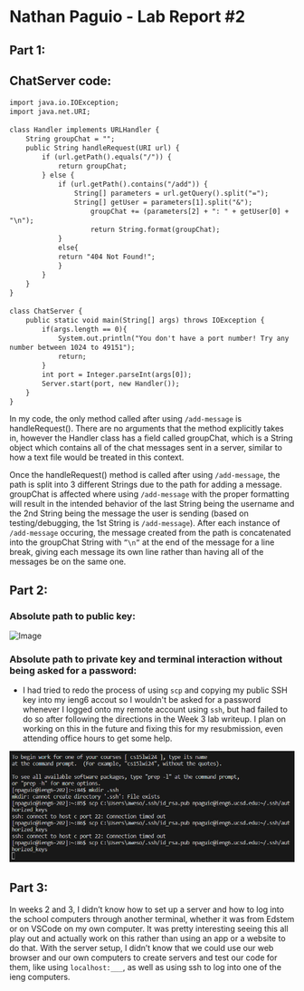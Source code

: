 # Nathan Paguio - Lab Report #2

## Part 1:
## ChatServer code:
```
import java.io.IOException;
import java.net.URI;

class Handler implements URLHandler {
    String groupChat = "";
    public String handleRequest(URI url) {
        if (url.getPath().equals("/")) {
            return groupChat;
        } else {
            if (url.getPath().contains("/add")) {
                String[] parameters = url.getQuery().split("=");
                String[] getUser = parameters[1].split("&");
                    groupChat += (parameters[2] + ": " + getUser[0] + "\n");
                    return String.format(groupChat);          
            }
            else{
            return "404 Not Found!";
            }
        }
    }
}

class ChatServer {
    public static void main(String[] args) throws IOException {
        if(args.length == 0){
            System.out.println("You don't have a port number! Try any number between 1024 to 49151");
            return;
        }
        int port = Integer.parseInt(args[0]);
        Server.start(port, new Handler());
    }
}
```

In my code, the only method called after using `/add-message` is handleRequest(). There are no arguments that the method explicitly takes in, however the Handler class has a field called groupChat, which is a String object which contains all of the chat messages sent in a server, similar to how a text file would be treated in this context.

Once the handleRequest() method is called after using `/add-message`, the path is split into 3 different Strings due to the path for adding a message. groupChat is affected where using `/add-message` with the proper formatting will result in the intended behavior of the last String being the username and the 2nd String being the message the user is sending (based on testing/debugging, the 1st String is `/add-message`). After each instance of `/add-message` occuring, the message created from the path is concatenated into the groupChat String with `”\n”` at the end of the message for a line break, giving each message its own line rather than having all of the messages be on the same one.

## Part 2:

### Absolute path to public key:
![Image](IsPublicKey.png)

### Absolute path to private key and terminal interaction without being asked for a password:
- I had tried to redo the process of using `scp` and copying my public SSH key into my ieng6 accout so I wouldn't be asked for a password whenever I logged onto my remote account using `ssh`, but had failed to do so after following the directions in the Week 3 lab writeup. I plan on working on this in the future and fixing this for my resubmission, even attending office hours to get some help.
  
![Image](errorKeySS.png)

## Part 3:
In weeks 2 and 3, I didn’t know how to set up a server and how to log into the school computers through another terminal, whether it was from Edstem or on VSCode on my own computer. It was pretty interesting seeing this all play out and actually work on this rather than using an app or a website to do that. With the server setup, I didn’t know that we could use our web browser and our own computers to create servers and test our code for them, like using `localhost:___`, as well as using ssh to log into one of the ieng computers.
